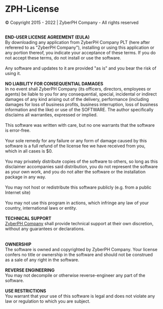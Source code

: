 # ZPH-License

&copy; Copyright 2015 - 2022 | ZyberPH Company - All rights reserved

<br/><b>END-USER LICENSE AGREEMENT (EULA)</b><br/>
By downloading any application from ZyberPH Company PLT (here after referered to as "ZyberPH Company"), 
installing or using this application or any portion thereof, you indicate your acceptance of these terms.
If you do not accept these terms, do not install or use the software.
<br><br>Any software and updates to it are provided "as is" and you bear the risk of using it.
<br><br><b>NO LIABILITY FOR CONSEQUENTIAL DAMAGES</b><br>
In no event shall ZyberPH Company (its officers, directors, employees or agents) be liable to you for any consequential, special, incidental or indirect damages of any kind arising out of the delivery, performance (including damages for loss of business profits, business interruption, loss of business information and the like) or use of the SOFTWARE.
The author specifically disclaims all warranties, expressed or implied.
<br><br>This software was written with care, but no one warrants that the software is error-free. 
<br><br>Your sole remedy for any failure or any form of damage caused by this software is a full refund of the license fee we have received from you, which in all cases is $0.
<br><br>You may privately distribute copies of the software to others, so long as this disclaimer accompanies said distribution, you do not represent the software as your own work, and you do not alter the software or the installation package in any way. 
<br><br>You may not host or redistribute this software publicly (e.g. from a public Internet site)
<br><br>You may not use this program in actions, which infringe any law of your country, international laws or entity.
<br><br><b>TECHNICAL SUPPORT</b> 
<br><u>ZyberPH Company</u> shall provide technical support at their own discretion, without any guarantees or declarations.  
<br><br><b>OWNERSHIP</b> 
<br>The software is owned and copyrighted by ZyberPH Company. Your license confers no title or ownership in the software and should not be construed as a sale of any right in the software.
<br><br><b>REVERSE ENGINEERING</b> 
<br>You may not decompile or otherwise reverse-engineer any part of the software.
<br><br><b>USE RESTRICTIONS</b> 
<br>You warrant that your use of this software is legal and does not violate any law or regulation to which you are subject.
